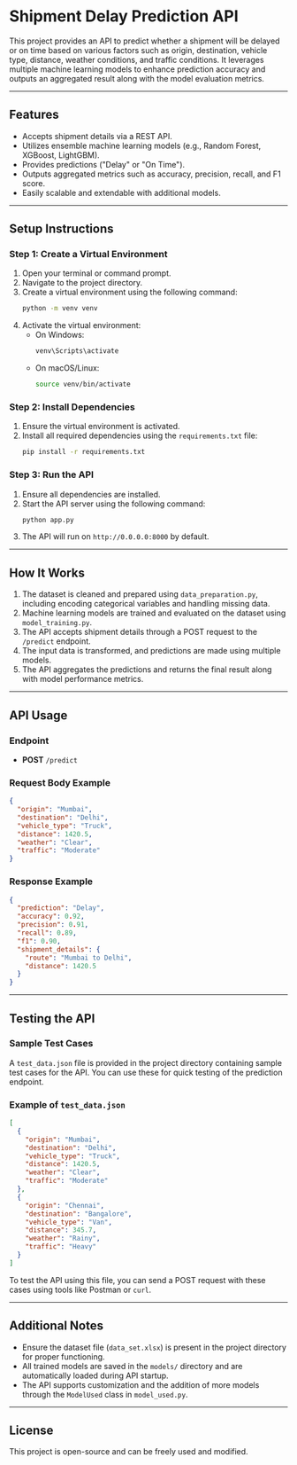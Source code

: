 # Shipment Delay Prediction API

This project provides an API to predict whether a shipment will be delayed or on time based on various factors such as origin, destination, vehicle type, distance, weather conditions, and traffic conditions. It leverages multiple machine learning models to enhance prediction accuracy and outputs an aggregated result along with the model evaluation metrics.

---

## Features

- Accepts shipment details via a REST API.
- Utilizes ensemble machine learning models (e.g., Random Forest, XGBoost, LightGBM).
- Provides predictions ("Delay" or "On Time").
- Outputs aggregated metrics such as accuracy, precision, recall, and F1 score.
- Easily scalable and extendable with additional models.

---

## Setup Instructions

### Step 1: Create a Virtual Environment

1. Open your terminal or command prompt.
2. Navigate to the project directory.
3. Create a virtual environment using the following command:
   ```bash
   python -m venv venv
   ```
4. Activate the virtual environment:
   - On Windows:
     ```bash
     venv\Scripts\activate
     ```
   - On macOS/Linux:
     ```bash
     source venv/bin/activate
     ```

### Step 2: Install Dependencies

1. Ensure the virtual environment is activated.
2. Install all required dependencies using the `requirements.txt` file:
   ```bash
   pip install -r requirements.txt
   ```

### Step 3: Run the API

1. Ensure all dependencies are installed.
2. Start the API server using the following command:
   ```bash
   python app.py
   ```
3. The API will run on `http://0.0.0.0:8000` by default.

---

## How It Works

1. The dataset is cleaned and prepared using `data_preparation.py`, including encoding categorical variables and handling missing data.
2. Machine learning models are trained and evaluated on the dataset using `model_training.py`.
3. The API accepts shipment details through a POST request to the `/predict` endpoint.
4. The input data is transformed, and predictions are made using multiple models.
5. The API aggregates the predictions and returns the final result along with model performance metrics.

---

## API Usage

### Endpoint
- **POST** `/predict`

### Request Body Example
```json
{
  "origin": "Mumbai",
  "destination": "Delhi",
  "vehicle_type": "Truck",
  "distance": 1420.5,
  "weather": "Clear",
  "traffic": "Moderate"
}
```

### Response Example
```json
{
  "prediction": "Delay",
  "accuracy": 0.92,
  "precision": 0.91,
  "recall": 0.89,
  "f1": 0.90,
  "shipment_details": {
    "route": "Mumbai to Delhi",
    "distance": 1420.5
  }
}
```

---

## Testing the API

### Sample Test Cases
A `test_data.json` file is provided in the project directory containing sample test cases for the API. You can use these for quick testing of the prediction endpoint.

### Example of `test_data.json`
```json
[
  {
    "origin": "Mumbai",
    "destination": "Delhi",
    "vehicle_type": "Truck",
    "distance": 1420.5,
    "weather": "Clear",
    "traffic": "Moderate"
  },
  {
    "origin": "Chennai",
    "destination": "Bangalore",
    "vehicle_type": "Van",
    "distance": 345.7,
    "weather": "Rainy",
    "traffic": "Heavy"
  }
]
```

To test the API using this file, you can send a POST request with these cases using tools like Postman or `curl`.

---

## Additional Notes

- Ensure the dataset file (`data_set.xlsx`) is present in the project directory for proper functioning.
- All trained models are saved in the `models/` directory and are automatically loaded during API startup.
- The API supports customization and the addition of more models through the `ModelUsed` class in `model_used.py`.

---

## License
This project is open-source and can be freely used and modified.

